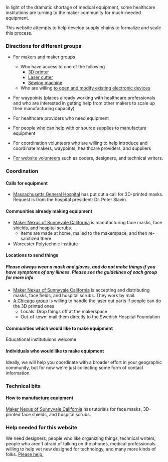 In light of the dramatic shortage of medical equipment, some healthcare institutions are turning to the maker community for much-needed equipment.

This website attempts to help develop supply chains to formalize and scale this process.

### Directions for different groups

- For makers and maker groups
  - Who have access to one of the following
    - [3D printer](https://github.com/bluehat/lifemaker/tree/master/src/md/equipment/printables.md)
    - [Laser cutter](https://github.com/bluehat/lifemaker/tree/master/src/md/equipment/cuttables.md)
    - [Sewing machine](https://github.com/bluehat/lifemaker/tree/master/src/md/equipment/sewables.md)
  - Who are willing [to open and modify existing electronic devices](https://github.com/bluehat/lifemaker/tree/master/src/md/equipment/hackables.md)

- For waypoints (places already working with healthcare professionals and who are interested in getting help from other makers to scale up their manufacturing capacity)
- For healthcare providers who need equipment
- For people who can help with or source supplies to manufacture equipment
- For coordination volunteers who are willing to help introduce and coordinate makers, waypoints, healthcare providers, and suppliers
- [For website volunteers](https://github.com/bluehat/lifemaker/blob/master/README.md) such as coders, designers, and technical writers.

### Coordination

#### Calls for equipment

- [Massachusetts General Hospital](https://www.nbcboston.com/news/coronavirus/mgh-desperately-needs-supplies-president-says/2094292/) has put out a call for 3D-printed masks. Request is from the hospital president: Dr. Peter Slavin.

#### Communities already making equipment

- [Maker Nexus of Sunnyvale California](http://makernexuswiki.com/index.php?title=MN_COVID_Response) is manufacturing face masks, face shields, and hospital scrubs.
  - Items are made at home, mailed to the makerspace, and then re-sanitized there.
- Worcester Polytechnic Institute

#### Locations to send things

##### Please always wear a mask and gloves, and do not make things if you have symptoms of any illness. Please see the guidelines of each group for more info

- [Maker Nexus of Sunnyvale California](http://makernexuswiki.com/index.php?title=MN_COVID_Response) is accepting and distributing masks, face fields, and hospital scrubs. They work by mail.
- [A Chicago group](https://www.facebook.com/groups/512046289743405/about/) is willing to handle the laser cut parts if people can do the 3D printed ones
  - Locals: Drop things off at the makerspace
  - Out-of-town: mail them directly to the Swedish Hospital Foundation

#### Communities which would like to make equipment

Educational institutuions welcome

#### Individuals who would like to make equipment

Ideally, we will help you coordinate with a broader effort in your geographic community, but for now we're just collecting some form of contact information.

### Technical bits

#### How to manufacture equipment

[Maker Nexus of Sunnyvale California](http://makernexuswiki.com/index.php?title=MN_COVID_Response) has tutorials for face masks, 3D-printed face shields, and hospital scrubs.

### Help needed for this website

We need designers, people who like organizing things, technical writers, people who aren't afraid of talking on the phones, medical professionals willing to help vet new designed for technology, and many more kinds of folks. [Please help.](https://github.com/bluehat/lifemaker/blob/master/README.md)
